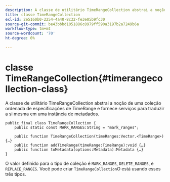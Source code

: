 ```yaml
---
description: A classe de utilitário TimeRangeCollection abstrai a noção de uma coleção ordenada de especificações de TimeRange e fornece serviços para traduzir a si mesma em uma instância de metadados.
title: classe TimeRangeCollection
exl-id: 2e5160b0-2254-4a40-8c32-fe3e05b9fc30
source-git-commit: be43bbbd1051886c8979ff590a3197b2a7249b6a
workflow-type: tm+mt
source-wordcount: '70'
ht-degree: 0%

---
```


# classe TimeRangeCollection{#timerangecollection-class}

A classe de utilitário TimeRangeCollection abstrai a noção de uma coleção ordenada de especificações de TimeRange e fornece serviços para traduzir a si mesma em uma instância de metadados.

<!--<a id="section_D87AA7BC628D458DAB12D5247AD34B41"></a>-->

```
public final class TimeRangeCollection { 
    public static const MARK_RANGES:String = "mark_ranges"; 
  
    public function TimeRangeCollection(timeRanges:Vector.<TimeRange>) {…} 
    public function addTimeRange(timeRange:TimeRange):void {…} 
    public function toMetadata(options:Metadata):Metadata {…} 
}
```

O valor definido para o tipo de coleção é `MARK_RANGES`, `DELETE_RANGES`, e `REPLACE_RANGES`. Você pode criar `TimeRangeCollection`O está usando esses três tipos.
